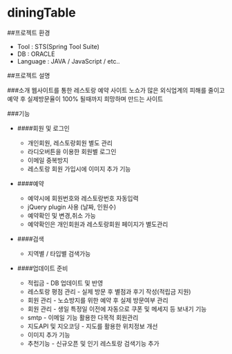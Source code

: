 # diningTable

##프로젝트 환경

  - Tool : STS(Spring Tool Suite)
  - DB : ORACLE
  - Language : JAVA / JavaScript / etc..


##프로젝트 설명

###소개
웹사이트를 통한 레스토랑 예약 사이트
노쇼가 많은 외식업계의 피해를 줄이고 예약 후 실제방문율이 100% 될때까지 희망하며 만드는 사이트


###기능


- ####회원 및 로그인
  - 개인회원, 레스토랑회원 별도 관리
  - 라디오버튼을 이용한 회원별 로그인
  - 이메일 중복방지
  - 레스토랑 회원 가입시에 이미지 추가 기능


- ####예약
  - 예약시에 회원번호와 레스토랑번호 자동입력
  - jQuery plugin 사용 (날짜, 인원수)
  - 예약확인 및 변경,취소 가능
  - 예약확인은 개인회원과 레스토랑회원 페이지가 별도관리


- ####검색
  - 지역별 / 타입별 검색가능


- ####업데이트 준비
  - 적립금 - DB 업데이트 및 반영
  - 레스토랑 평점 관리 - 실제 방문 후 별점과 후기 작성(적립금 지원)
  - 회원 관리 - 노쇼방지를 위한 예약 후 실제 방문여부 관리
  - 회원 관리 - 생일 특정일 이전에 자동으로 쿠폰 및 메세지 등 보내기 기능
  - smtp - 이메일 기능 활용한 다목적 회원관리
  - 지도API 및 지오코딩 - 지도를 활용한 위치정보 개선
  - 이미지 추가 기능
  - 추천기능 - 신규오픈 및 인기 레스토랑 검색기능 추가
